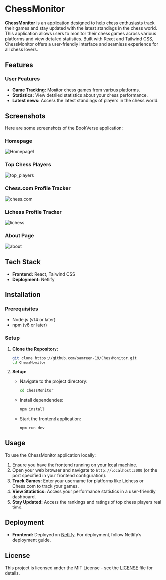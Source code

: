 # ChessMonitor

**ChessMonitor** is an application designed to help chess enthusiasts track their games and stay updated with the latest standings in the chess world. This application allows users to monitor their chess games across various platforms and view detailed statistics. Built with React and Tailwind CSS, ChessMonitor offers a user-friendly interface and seamless experience for all chess lovers.

## Features

### User Features
- **Game Tracking:** Monitor chess games from various platforms.
- **Statistics:** View detailed statistics about your chess performance.
- **Latest news:** Access the latest standings of players in the chess world.

## Screenshots

Here are some screenshots of the BookVerse application:

### Homepage
![Homepage1](screenshots/home-1.png)

### Top Chess Players
![top_players](screenshots/home-2.png)

### Chess.com Profile Tracker
![chess.com](screenshots/chess.com.png
)

### Lichess Profile Tracker
![lichess](screenshots/lichess.png
)

### About Page
![about](screenshots/about.png
)

## Tech Stack

- **Frontend:** React, Tailwind CSS
- **Deployment:** Netlify

## Installation

### Prerequisites

- Node.js (v14 or later)
- npm (v6 or later)

### Setup

1. **Clone the Repository:**

    ```bash
    git clone https://github.com/samreen-19/ChessMonitor.git
    cd ChessMonitor
    ```

2. **Setup:**

    - Navigate to the project directory:

        ```bash
        cd ChessMonitor
        ```

    - Install dependencies:

        ```bash
        npm install
        ```

    - Start the frontend application:

        ```bash
        npm run dev
        ```

## Usage

To use the ChessMonitor application locally:

1. Ensure you have the frontend running on your local machine.
2. Open your web browser and navigate to `http://localhost:3000` (or the port specified in your frontend configuration).
3. **Track Games:** Enter your username for platforms like Lichess or Chess.com to track your games.
4. **View Statistics:** Access your performance statistics in a user-friendly dashboard.
5. **Stay Updated:** Access the rankings and ratings of top chess players real time.
## Deployment

- **Frontend:** Deployed on [Netlify](https://www.netlify.com/). For deployment, follow Netlify’s deployment guide.

## License

This project is licensed under the MIT License - see the [LICENSE](LICENSE) file for details.

